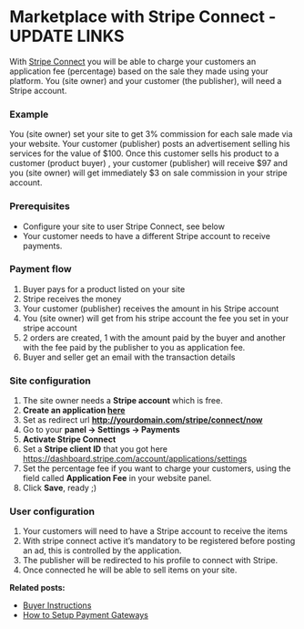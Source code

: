 # Marketplace with Stripe Connect - UPDATE LINKS

With  [Stripe Connect](https://stripe.com/connect)  you will be able to charge your customers an application fee (percentage) based on the sale they made using your platform. You (site owner) and your customer (the publisher), will need a Stripe account.

### Example

You (site owner) set your site to get 3% commission for each sale made via your website. Your customer (publisher) posts an advertisement selling his services for the value of $100. Once this customer sells his product to a customer (product buyer) , your customer (publisher) will receive $97 and you (site owner) will get immediately $3 on sale commission in your stripe account.

### Prerequisites

-   Configure your site to user Stripe Connect, see below
-   Your customer needs to have a different Stripe account to receive payments.

### Payment flow

1.  Buyer pays for a product listed on your site
2.  Stripe receives the money
3.  Your customer (publisher) receives the amount in his Stripe account
4.  You (site owner) will get from his stripe account the fee you set in your stripe account
5.  2 orders are created, 1 with the amount paid by the buyer and another with the fee paid by the publisher to you as application fee.
6.  Buyer and seller get an email with the transaction details

### Site configuration

1.  The site owner needs a  **Stripe account**  which is free.
2.  **Create an application  [here](https://dashboard.stripe.com/account/applications/settings)**
3.  Set as redirect url  **http://yourdomain.com/stripe/connect/now**
4.  Go to your  **panel -> Settings -> Payments**
5.  **Activate Stripe Connect**
6.  Set a  **Stripe client ID**  that you got here https://dashboard.stripe.com/account/applications/settings
7.  Set the percentage fee if you want to charge your customers, using the field called  **Application Fee**  in your website panel.
8.  Click  **Save**, ready ;)


### User configuration

1.  Your customers will need to have a Stripe account to receive the items
2.  With stripe connect active it’s mandatory to be registered before posting an ad, this is controlled by the application.
3.  The publisher will be redirected to his profile to connect with Stripe.
4.  Once connected he will be able to sell items on your site.


  
**Related posts:**

-   [Buyer Instructions](Custom-fields-buyer-instructions.md)
-   [How to Setup Payment Gateways](Payment-set-up-payment-gateways.md)
